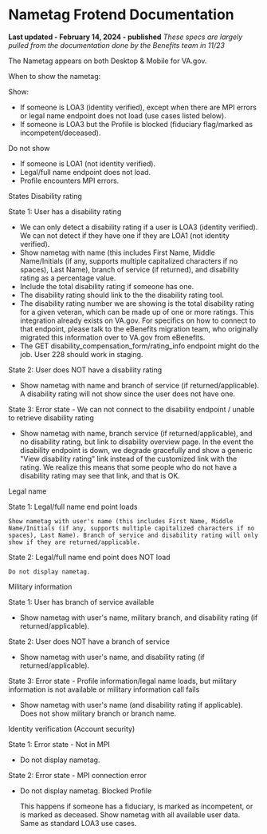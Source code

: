# Nametag Frotend Documentation
**Last updated - February 14, 2024 - published**
_These specs are largely pulled from the documentation done by the Benefits team in 11/23_

The Nametag appears on both Desktop & Mobile for VA.gov.

When to show the nametag:

Show:

- If someone is LOA3 (identity verified), except when there are MPI errors or legal name endpoint does not load (use cases listed below).
- If someone is LOA3 but the Profile is blocked (fiduciary flag/marked as incompetent/deceased).

Do not show

- If someone is LOA1 (not identity verified).
- Legal/full name endpoint does not load.
- Profile encounters MPI errors.

States
Disability rating

State 1: User has a disability rating

- We can only detect a disability rating if a user is LOA3 (identity verified). We can not detect if they have one if they are LOA1 (not identity verified).
- Show nametag with name (this includes First Name, Middle Name/Initials (if any, supports multiple capitalized characters if no spaces), Last Name), branch of service (if returned), and disability rating as a percentage value.
- Include the total disability rating if someone has one.
- The disability rating should link to the the disability rating tool.
- The disability rating number we are showing is the total disability rating for a given veteran, which can be made up of one or more ratings. This integration already exists on VA.gov. For specifics on how to connect to that endpoint, please talk to the eBenefits migration team, who originally migrated this information over to VA.gov from eBenefits.
- The GET disability_compensation_form/rating_info endpoint might do the job. User 228 should work in staging.

State 2: User does NOT have a disability rating

- Show nametag with name and branch of service (if returned/applicable). A disability rating will not show since the user does not have one.

State 3: Error state - We can not connect to the disability endpoint / unable to retrieve disability rating

- Show nametag with name, branch service (if returned/applicable), and no disability rating, but link to disability overview page. In the event the disability endpoint is down, we degrade gracefully and show a generic "View disability rating" link instead of the customized link with the rating. We realize this means that some people who do not have a disability rating may see that link, and that is OK.

Legal name

State 1: Legal/full name end point loads

    Show nametag with user's name (this includes First Name, Middle Name/Initials (if any, supports multiple capitalized characters if no spaces), Last Name). Branch of service and disability rating will only show if they are returned/applicable.

State 2: Legal/full name end point does NOT load

    Do not display nametag.

Military information

State 1: User has branch of service available

- Show nametag with user's name, military branch, and disability rating (if returned/applicable).

State 2: User does NOT have a branch of service

- Show nametag with user's name, and disability rating (if returned/applicable).

State 3: Error state - Profile information/legal name loads, but military information is not available or military information call fails

- Show nametag with user's name (and disability rating if applicable). Does not show military branch or branch name.

Identity verification (Account security)

State 1: Error state - Not in MPI
- Do not display nametag.
  
State 2: Error state - MPI connection error
-  Do not display nametag.
Blocked Profile

    This happens if someone has a fiduciary, is marked as incompetent, or is marked as deceased.
    Show nametag with all available user data.
    Same as standard LOA3 use cases.
